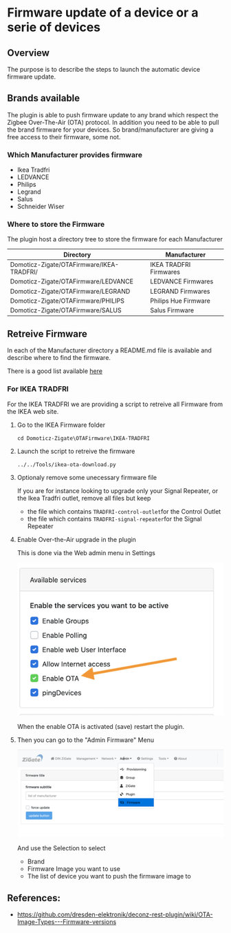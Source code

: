 # Firmware update of a device or a serie of devices

## Overview

The purpose is to describe the steps to launch the automatic device firmware update.


## Brands available

The plugin is able to push firmware update to any brand which respect the Zigbee Over-The-Air (OTA) protocol.
In addition you need to be able to pull the brand firmware for your devices.
So brand/manufacturer are giving a free access to their firmware, some not.

### Which Manufacturer provides firmware

* Ikea Tradfri
* LEDVANCE
* Philips
* Legrand
* Salus
* Schneider Wiser

### Where to store the Firmware

The plugin host a directory tree to store the firmware for each Manufacturer

| Directory | Manufacturer |
| --------- | ------------ |
| Domoticz-Zigate/OTAFirmware/IKEA-TRADFRI/ | IKEA TRADFRI Firmwares |
| Domoticz-Zigate/OTAFirmware/LEDVANCE      | LEDVANCE Firmwares |
| Domoticz-Zigate/OTAFirmware/LEGRAND       | LEGRAND Firmwares |
| Domoticz-Zigate/OTAFirmware/PHILIPS       | Philips Hue Firmware |
| Domoticz-Zigate/OTAFirmware/SALUS         | Salus Firmware |


## Retreive Firmware

In each of the Manufacturer directory a README.md file is available and describe where to find the firmware.

There is a good list available [here](https://github.com/dresden-elektronik/deconz-rest-plugin/wiki/OTA-Image-Types---Firmware-versions)

### For IKEA TRADFRI

For the IKEA TRADFRI we are providing a script to retreive all Firmware from the IKEA web site.

1. Go to the IKEA Firmware folder

   ```
   cd Domoticz-Zigate\OTAFirmware\IKEA-TRADFRI
   ```

1. Launch the script to retreive the firmware

   ```
   ../../Tools/ikea-ota-download.py
   ```

1. Optionaly remove some unecessary firmware file

   If you are for instance looking to upgrade only your Signal Repeater, or the Ikea Tradfri outlet, remove all files but keep

   * the file which contains `TRADFRI-control-outlet`for the Control Outlet
   * the file which contains `TRADFRI-signal-repeater`for the Signal Repeater

1. Enable Over-the-Air upgrade in the plugin

   This is done via the Web admin menu in Settings

   ![Enable OTA](../Images/OTA.png)

   When the enable OTA is activated (save) restart the plugin.

1. Then you can go to the "Admin Firmware" Menu

   ![Firmware Update](../Images/Firmware_Update.png)

   And use the Selection to select
    * Brand
    * Firmware Image you want to use
    * The list of device you want to push the firmware image to


## References:
 * https://github.com/dresden-elektronik/deconz-rest-plugin/wiki/OTA-Image-Types---Firmware-versions
